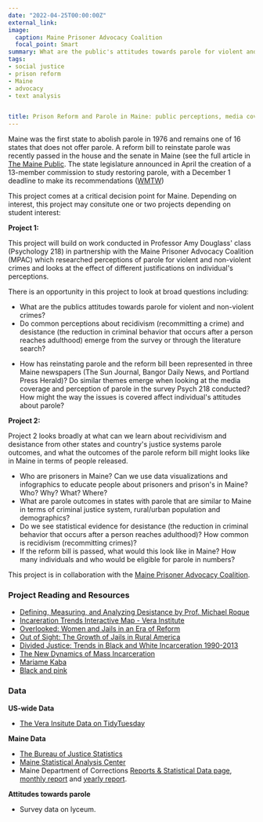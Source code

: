 ```yaml
---
date: "2022-04-25T00:00:00Z"
external_link:
image:
  caption: Maine Prisoner Advocacy Coalition
  focal_point: Smart
summary: What are the public's attitudes towards parole for violent and non-violent crimes? How is parole for prisoners portrayed through in leading Maine newspapers? What can we learn from other states and country's justice systems? 
tags:
- social justice
- prison reform
- Maine
- advocacy
- text analysis


title: Prison Reform and Parole in Maine: public perceptions, media coverage, and the statistics on parole outcomes. 
---
```


Maine was the first state to abolish parole in 1976 and remains one of 16 states that does not offer parole. A reform bill to reinstate parole was recently passed in the house and the senate in Maine (see the full article in [The Maine Public](https://www.mainepublic.org/courts-and-crime/2021-12-14/a-bill-to-restore-parole-in-maine-passed-in-the-house-and-senate-its-been-sitting-on-janet-mills-desk-for-months). The state legislature announced in April the creation of a 13-member commission to study restoring parole, with a December 1 deadline to make its recommendations ([WMTW](https://www.wmtw.com/article/parole-in-maine/39765482#))

This project comes at a critical decision point for Maine. Depending on interest, this project may consitute one or two projects depending on student interest:

**Project 1:**

This project will build on work conducted in Professor Amy Douglass' class (Psychology 218) in partnership with the Maine Prisoner Advocacy Coalition (MPAC) which researched perceptions of parole for violent and non-violent crimes and looks at the effect of different justifications on individual's perceptions.

There is an opportunity in this project to look at broad questions including: 

* What are the publics attitudes towards parole for violent and non-violent crimes? 
* Do common perceptions about recidivism (recommitting a crime) and desistance (the reduction in criminal behavior that occurs after a person reaches adulthood) emerge from the survey or through the literature search?
- How has reinstating parole and the reform bill been represented in three Maine newspapers (The Sun Journal, Bangor Daily News, and Portland Press Herald)?  Do similar themes emerge when looking at the media coverage and perception of parole in the survey Psych 218 conducted? How might the way the issues is covered affect individual's attitudes about parole?

**Project 2:**

Project 2 looks broadly at what can we learn about recividivism and desistance from other states and country's justice systems parole outcomes, and what the outcomes of the parole reform bill might looks like in Maine in terms of people released.

* Who are prisoners in Maine? Can we use data visualizations and infographics to educate people about prisoners and prison's in Maine? Who? Why? What? Where?
* What are parole outcomes in states with parole that are similar to Maine in terms of criminal justice system, rural/urban population and demographics? 
* Do we see statistical evidence for desistance (the reduction in criminal behavior that occurs after a person reaches adulthood)? How common is recidivism (recommitting crimes)?
* If the reform bill is passed, what would this look like in Maine? How many individuals and who would be eligible for parole in numbers?


This project is in collaboration with the [Maine Prisoner Advocacy Coalition](https://www.maineprisoneradvocacy.org).


### Project Reading and Resources
* [Defining, Measuring, and Analyzing Desistance by Prof. Michael Roque](https://nij.ojp.gov/topics/articles/what-does-it-mean-defining-measuring-and-analyzing-desistance-crime-criminal#about-author--0)
* [Incareration Trends Interactive Map - Vera Institute](https://trends.vera.org/)
* [Overlooked: Women and Jails in an Era of Reform](https://www.vera.org/publications/overlooked-women-and-jails-report)
* [Out of Sight: The Growth of Jails in Rural America](https://www.vera.org/publications/out-of-sight-growth-of-jails-rural-america)
* [Divided Justice: Trends in Black and White Incarceration 1990-2013](https://www.vera.org/publications/divided-justice-black-white-jail-incarceration)
* [The New Dynamics of Mass Incarceration](https://www.vera.org/publications/the-new-dynamics-of-mass-incarceration)
* [Mariame Kaba](http://mariamekaba.com)
* [Black and pink](https://www.blackandpink.org)

### Data

**US-wide Data**
* [The Vera Insitute Data on TidyTuesday](https://github.com/rfordatascience/tidytuesday/tree/master/data/2019/2019-01-22)

**Maine Data**
* [The Bureau of Justice Statistics](https://csat.bjs.ojp.gov/advanced-query)
* [Maine Statistical Analysis Center](https://justiceresearch.usm.maine.edu/research-library/)
* Maine Department of Corrections [Reports & Statistical Data page](https://www.maine.gov/corrections/about/best-practices/reports-statistical-data), [monthly report](https://www.maine.gov/corrections/sites/maine.gov.corrections/files/inline-files/March%202022%20Monthly%20Adult%20Data%20Report_1.pdf) and [yearly report](https://www.maine.gov/corrections/sites/maine.gov.corrections/files/inline-files/2021%20Year%20End%20Adult%20Data%20Report.pdf).

**Attitudes towards parole**
* Survey data on lyceum. 